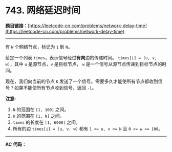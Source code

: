 # 743. 网络延迟时间

**题目链接：**[https://leetcode-cn.com/problems/network-delay-time](https://leetcode-cn.com/problems/network-delay-time)

---

<div class="content__1Y2H">
 <div class="notranslate">
  <p>有&nbsp;<code>N</code>&nbsp;个网络节点，标记为&nbsp;<code>1</code>&nbsp;到&nbsp;<code>N</code>。</p> 
  <p>给定一个列表&nbsp;<code>times</code>，表示信号经过<strong>有向</strong>边的传递时间。&nbsp;<code>times[i] = (u, v, w)</code>，其中&nbsp;<code>u</code>&nbsp;是源节点，<code>v</code>&nbsp;是目标节点， <code>w</code>&nbsp;是一个信号从源节点传递到目标节点的时间。</p> 
  <p>现在，我们向当前的节点&nbsp;<code>K</code>&nbsp;发送了一个信号。需要多久才能使所有节点都收到信号？如果不能使所有节点收到信号，返回&nbsp;<code>-1</code>。</p> 
  <p><strong>注意:</strong></p> 
  <ol> 
   <li><code>N</code>&nbsp;的范围在&nbsp;<code>[1, 100]</code>&nbsp;之间。</li> 
   <li><code>K</code>&nbsp;的范围在&nbsp;<code>[1, N]</code>&nbsp;之间。</li> 
   <li><code>times</code>&nbsp;的长度在&nbsp;<code>[1, 6000]</code>&nbsp;之间。</li> 
   <li>所有的边&nbsp;<code>times[i] = (u, v, w)</code>&nbsp;都有&nbsp;<code>1 &lt;= u, v &lt;= N</code>&nbsp;且&nbsp;<code>0 &lt;= w &lt;= 100</code>。</li> 
  </ol> 
 </div>
</div>

---

**AC 代码：**

```java

```